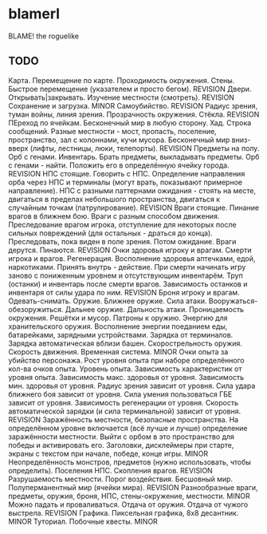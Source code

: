 blamerl
=======

BLAME! the roguelike

TODO
----

Карта. Перемещение по карте.
Проходимость окружения. Стены.
Быстрое перемещение (указателем и просто бегом).
REVISION
Двери. Открывать|закрывать.
Изучение местности (смотреть).
REVISION
Сохранение и загрузка.
MINOR
Самоубийство.
REVISION
Радиус зрения, туман войны, линия зрения.
Прозрачность окружения. Стёкла.
REVISION
ПЕреход по ячейкам. Бесконечный мир в любую сторону.
Хад. Строка сообщений.
Разные местности - мост, пропасть, поселение, пространство, зал с колоннами, кучи мусора.
Бесконечный мир вниз-вверх (лифты, лестницы, люки, телепорты).
REVISION
Предметы на полу. Орб с генами.
Инвентарь. Брать предметы, выкладывать предметы.
Орб с генами - найти. Положить его в определённую ячейку города.
REVISION
НПС стоящие. Говорить с НПС.
Определение направления орба через НПС и терминалы (могут врать, показывают примерное направление).
НПС с разными паттернами ожидания - стоять на месте, двигаться в пределах небольшого пространства, двигаться к случайным точкам (патрулирование).
REVISION
Враги стоящие.
Пинание врагов в ближнем бою.
Враги с разным способом движения.
Преследование врагом игрока, отступление для некоторых после сильных повреждений (для остальных - драться до конца). Преследовать, пока виден в поле зрения. Потом ожидание.
Враги дерутся. Пинаются.
REVISION
Очки здоровья игроку и врагам. Смерти игрока и врагов.
Регенерация.
Восполнение здоровья аптечками, едой, наркотиками. Принять внутрь - действие.
При смерти начинать игру заново с пониженным уровнем и отсутствующим инвентарём.
Труп (останки) и инвентарь после смерти врагов.
Зависимость останков и инвентаря от силы удара по ним.
REVISION
Броня игроку и врагам. Одевать-снимать.
Оружие. Ближнее оружие. Сила атаки. Вооружаться-обезоружиться.
Дальнее оружие. Дальность атаки.
Проницаемость окружения. Решётки и мусор.
Патроны к оружию.
Энергию для хранительского оружия.
Восполнение энергии поеданием еды, батарейками, зарядными устройствами.
Зарядка от терминалов.
Зарядка автоматическая вблизи башен.
Скорострельность оружия.
Скорость движения. Временная система.
MINOR
Очки опыта за убийство персонажа.
Рост уровня опыта при наборе определённого кол-ва очков опыта.
Уровень опыта. Зависимость характеристик от уровня опыта.
Зависимость макс. здоровья от уровня.
Зависимость мин. здоровья от уровня.
Радиус зрения зависит от уровня.
Сила удара ближнего боя зависит от уровня.
Сила умения пользоваться ГБЕ зависит от уровня.
Зависимость регенерации от уровня.
Скорость автоматической зарядки (и сила терминальной) зависит от уровня.
REVISION
Заражённость местности, безопасные пространства. На определённом уровне включается (всё лучше и лучше) определение заражённости местности.
Выйти с орбом в это пространство для победы и активировать его.
Заголовки, дисклеймеры при старте, экраны с текстом при начале, победе, конце игры.
MINOR
Неопределённость монстров, предметов (нужно использовать, чтобы определить).
Поселения НПС.
Скопления врагов.
REVISION
Разрушаемость местности. Порог воздействия.
Бесшовный мир.
Полуперманентный мир (ячейки мира).
REVISION
Разнообразные враги, предметы, оружия, броня, НПС, стены-окружение, местности.
MINOR
Можно падать и проваливаться.
Отдача от оружия. Отдача от чужого выстрела.
REVISION
Графика. Пиксельная графика, 8х8 десантник.
MINOR
Туториал.
Побочные квесты.
MINOR
